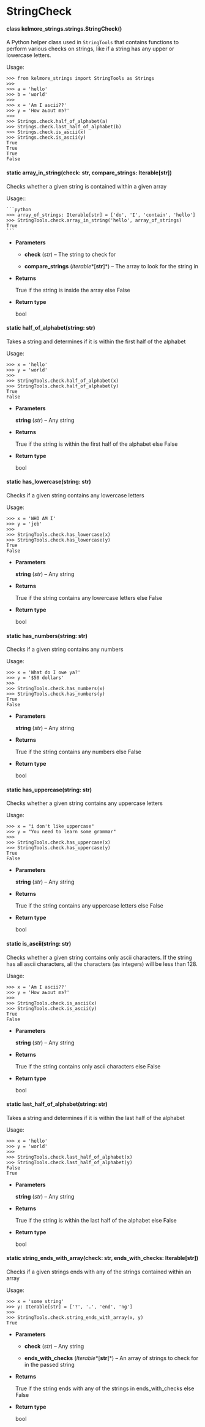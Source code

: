 <!-- kelmore__utils documentation master file, created by
sphinx-quickstart on Sun Sep  1 18:49:11 2019.
You can adapt this file completely to your liking, but it should at least
contain the root `toctree` directive. -->
# StringCheck


#### class kelmore_strings.strings.StringCheck()
A Python helper class used in `StringTools`
that contains functions to perform various checks on strings, like if a string has any
upper or lowercase letters.

Usage:

```
>>> from kelmore_strings import StringTools as Strings
>>>
>>> a = 'hello'
>>> b = 'world'
>>>
>>> x = 'Am I ascii??'
>>> y = 'How aьout mэ?'
>>>
>>> Strings.check.half_of_alphabet(a)
>>> Strings.check.last_half_of_alphabet(b)
>>> Strings.check.is_ascii(x)
>>> Strings.check.is_ascii(y)
True
True
True
False
```


#### static array_in_string(check: str, compare_strings: Iterable[str])
Checks whether a given string is contained within a given array

Usage::

    ```python
    >>> array_of_strings: Iterable[str] = ['do', 'I', 'contain', 'hello']
    >>> StringTools.check.array_in_string('hello', array_of_strings)
    True
    ```


* **Parameters**

    * **check** (*str*) – The string to check for

    * **compare_strings** (*Iterable**[**str**]*) – The array to look for the string in



* **Returns**

    True if the string is inside the array else False



* **Return type**

    bool



#### static half_of_alphabet(string: str)
Takes a string and determines if it is within the first half of the alphabet

Usage:

```
>>> x = 'hello'
>>> y = 'world'
>>>
>>> StringTools.check.half_of_alphabet(x)
>>> StringTools.check.half_of_alphabet(y)
True
False
```


* **Parameters**

    **string** (*str*) – Any string



* **Returns**

    True if the string is within the first half of the alphabet else False



* **Return type**

    bool



#### static has_lowercase(string: str)
Checks if a given string contains any lowercase letters

Usage:

```
>>> x = 'WHO AM I'
>>> y = 'jeb'
>>>
>>> StringTools.check.has_lowercase(x)
>>> StringTools.check.has_lowercase(y)
True
False
```


* **Parameters**

    **string** (*str*) – Any string



* **Returns**

    True if the string contains any lowercase letters else False



* **Return type**

    bool



#### static has_numbers(string: str)
Checks if a given string contains any numbers

Usage:

```
>>> x = 'What do I owe ya?'
>>> y = '$50 dollars'
>>>
>>> StringTools.check.has_numbers(x)
>>> StringTools.check.has_numbers(y)
True
False
```


* **Parameters**

    **string** (*str*) – Any string



* **Returns**

    True if the string contains any numbers else False



* **Return type**

    bool



#### static has_uppercase(string: str)
Checks whether a given string contains any uppercase letters

Usage:

```
>>> x = "i don't like uppercase"
>>> y = "You need to learn some grammar"
>>>
>>> StringTools.check.has_uppercase(x)
>>> StringTools.check.has_uppercase(y)
True
False
```


* **Parameters**

    **string** (*str*) – Any string



* **Returns**

    True if the string contains any uppercase letters else False



* **Return type**

    bool



#### static is_ascii(string: str)
Checks whether a given string contains only ascii characters. If the string has all
ascii characters, all the characters (as integers) will be less than 128.

Usage:

```
>>> x = 'Am I ascii??'
>>> y = 'How aьout mэ?'
>>>
>>> StringTools.check.is_ascii(x)
>>> StringTools.check.is_ascii(y)
True
False
```


* **Parameters**

    **string** (*str*) – Any string



* **Returns**

    True if the string contains only ascii characters else False



* **Return type**

    bool



#### static last_half_of_alphabet(string: str)
Takes a string and determines if it is within the last half of the alphabet

Usage:

```
>>> x = 'hello'
>>> y = 'world'
>>>
>>> StringTools.check.last_half_of_alphabet(x)
>>> StringTools.check.last_half_of_alphabet(y)
False
True
```


* **Parameters**

    **string** (*str*) – Any string



* **Returns**

    True if the string is within the last half of the alphabet else False



* **Return type**

    bool



#### static string_ends_with_array(check: str, ends_with_checks: Iterable[str])
Checks if a given strings ends with any of the strings contained within an array

Usage:

```
>>> x = 'some string'
>>> y: Iterable[str] = ['?', '.', 'end', 'ng']
>>>
>>> StringTools.check.string_ends_with_array(x, y)
True
```


* **Parameters**

    * **check** (*str*) – Any string

    * **ends_with_checks** (*Iterable**[**str**]*) – An array of strings to check for in the passed string



* **Returns**

    True if the string ends with any of the strings in ends_with_checks else False



* **Return type**

    bool
